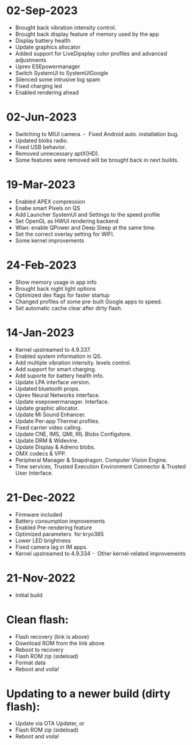 # 02-Sep-2023
- Brought back vibration intensity control.
- Brought back display feature of memory used by the app
- Display battery health
- Update graphics allocator
- Added support for LiveDipsplay color profiles and advanced adjustments
- Uprev ESEpowermanager
- Switch SystemUI to SystemUIGoogle
- Silenced some intrusive log spam
- Fixed charging led
- Enabled rendering ahead

# 02-Jun-2023
- Switching to MIUI camera.
-  Fixed Android auto. installation bug.
- Updated blobs radio.
- Fixed USB behavior.
- Removed unnecessary aptX(HD).
- Some features were removed will be brought back in next builds.

# 19-Mar-2023
- Enabled APEX compression
- Enabe smart Pixels on QS
- Add Launcher SystemUI and Settings to the speed profile 
- Set OpenGL as HWUI rendering backend
- Wlan: enable QPower and Deep Sleep at the same time.
- Set the correct overlay setting for WIFI.
- Some kernel improvements

# 24-Feb-2023
- Show memory usage in app info
- Brought back night light options
- Optimized dex flags for faster startup
- Changed profiles of some pre-built Google apps to speed.
- Set automatic cache clear after dirty flash.

# 14-Jan-2023
- Kernel upstreamed to 4.9.337.
- Enabled system information in QS.
- Add multiple vibration intensity. levels control.
- Add support for smart charging.
- Add suporte for battery health info.
- Update LPA interface version.
- Updated bluetooth props.
- Uprev Neural Networks interface.
- Update esepowermanager. Interface.
- Update graphic allocator.
- Update Mi Sound Enhancer.
- Update Per-app Thermal profiles.
- Fixed carrier video calling.
- Update CNE, IMS, QMI, RIL Blobs
Configstore.
- Update DRM & Widevine.
- Update Display & Adreno blobs.
- OMX codecs & VPP.
- Peripheral Manager & Snapdragon. Computer Vision Engine.
- Time services, Trusted Execution Environment Connector & Trusted User Interface.

# 21-Dec-2022
- Firmware included
- Battery consumption improvements
- Enabled Pre-rendering feature
- Optimized parameters  for kryo385
- Lower LED brightness
- Fixed camera lag in IM apps.
- Kernel upstreamed to 4.9.334
-  Other kernel-related improvements

# 21-Nov-2022
- Initial build

# Clean flash:
- Flash recovery (link is above)
- Download ROM from the link above
- Reboot to recovery
- Flash ROM zip (sideload)
- Format data
- Reboot and voila!

# Updating to a newer build (dirty flash):
- Update via OTA Updater, or
- Flash ROM zip (sideload)
- Reboot and voila!
